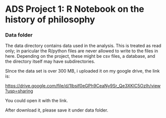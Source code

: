 # ADS Project 1:  R Notebook on the history of philosophy

### Data folder

The data directory contains data used in the analysis. This is treated as read only; in paricular the R/python files are never allowed to write to the files in here. Depending on the project, these might be csv files, a database, and the directory itself may have subdirectories.

SInce the data set is over 300 MB, i uploaded it on my google drive, the link is:

https://drive.google.com/file/d/1lbsif0eGPh9CeaNy9Sr_Qe3XKlC5OzIh/view?usp=sharing

You could open it with the link.

After download it, please save it under data folder.
